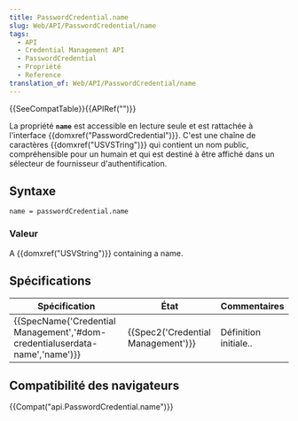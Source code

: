 ```yaml
---
title: PasswordCredential.name
slug: Web/API/PasswordCredential/name
tags:
  - API
  - Credential Management API
  - PasswordCredential
  - Propriété
  - Reference
translation_of: Web/API/PasswordCredential/name
---
```

{{SeeCompatTable}}{{APIRef("")}}

La propriété **`name`** est accessible en lecture seule et est rattachée à l'interface {{domxref("PasswordCredential")}}. C'est une chaîne de caractères {{domxref("USVSTring")}} qui contient un nom public, compréhensible pour un humain et qui est destiné à être affiché dans un sélecteur de fournisseur d'authentification.

## Syntaxe

    name = passwordCredential.name

### Valeur

A {{domxref("USVString")}} containing a name.

## Spécifications

| Spécification                                                                                        | État                                         | Commentaires          |
| ---------------------------------------------------------------------------------------------------- | -------------------------------------------- | --------------------- |
| {{SpecName('Credential Management','#dom-credentialuserdata-name','name')}} | {{Spec2('Credential Management')}} | Définition initiale.. |

## Compatibilité des navigateurs

{{Compat("api.PasswordCredential.name")}}
